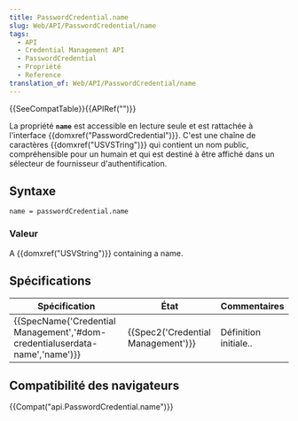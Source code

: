 ```yaml
---
title: PasswordCredential.name
slug: Web/API/PasswordCredential/name
tags:
  - API
  - Credential Management API
  - PasswordCredential
  - Propriété
  - Reference
translation_of: Web/API/PasswordCredential/name
---
```

{{SeeCompatTable}}{{APIRef("")}}

La propriété **`name`** est accessible en lecture seule et est rattachée à l'interface {{domxref("PasswordCredential")}}. C'est une chaîne de caractères {{domxref("USVSTring")}} qui contient un nom public, compréhensible pour un humain et qui est destiné à être affiché dans un sélecteur de fournisseur d'authentification.

## Syntaxe

    name = passwordCredential.name

### Valeur

A {{domxref("USVString")}} containing a name.

## Spécifications

| Spécification                                                                                        | État                                         | Commentaires          |
| ---------------------------------------------------------------------------------------------------- | -------------------------------------------- | --------------------- |
| {{SpecName('Credential Management','#dom-credentialuserdata-name','name')}} | {{Spec2('Credential Management')}} | Définition initiale.. |

## Compatibilité des navigateurs

{{Compat("api.PasswordCredential.name")}}
